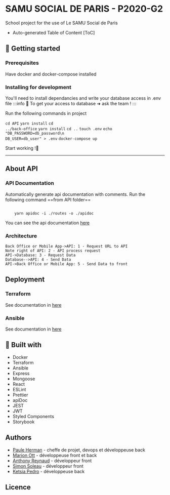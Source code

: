 # SAMU SOCIAL DE PARIS - P2020-G2

School project for the use of Le SAMU Social de Paris

-   Auto-generated Table of Content
    [ToC]

## :rocket: Getting started

### Prerequisites

Have docker and docker-compose installed

### Installing for development

You'll need to install dependancies and write your database access in .env file
:::info
:pushpin: To get your access to database ➜ ask the team !
:::

Run the following commands in project

<code>cd API</code>
<code>yarn install</code>
<code>cd ../back-office</code>
<code>yarn install</code>
<code>cd ..</code>
<code>touch .env</code>
<code>echo "DB_PASSWORD=db_password\n DB_USER=db_user" > .env</code>
<code>docker-compose up</code>

Start working !:tada:

---

## About API

### API Documentation

Automatically generate api documentation with comments.
Run the following command ==from API folder==

<code>
	yarn apidoc -i ./routes -o ./apidoc
</code>

You can see the api documentation [here](http://35.180.253.143:9000/api/documentation/)

### Architecture

```sequence
Back Office or Mobile App->API: 1 - Request URL to API
Note right of API: 2 - API process request
API->Database: 3 - Request Data
Database-->API: 4 - Send Data
API->Back Office or Mobile App: 5 - Send Data to front
```

## Deployment

### Terraform

See documentation in [here](https://github.com/Paulehair/SSDP-G2/tree/DEV/terraform)

### Ansible

See documentation in [here](https://github.com/Paulehair/SSDP-G2/tree/DEV/ansible)

## :link: Built with

-   Docker
-   Terraform
-   Ansible
-   Express
-   Mongoose
-   React
-   ESLint
-   Prettier
-   apiDoc
-   JEST
-   JWT
-   Styled Components
-   Storybook

## Authors

-   [Paule Herman](https://github.com/Paulehair) - cheffe de projet, devops et développeuse back
-   [Marion Ott](https://github.com/marion-ott) - développeuse front et back
-   [Anthony Reynaud](https://github.com/ynohtn) - développeur front
-   [Simon Soleau](https://github.com/SoleauSimon) - développeur front
-   [Ketsia Pedro](https://github.com/faithpedro) - développeuse back

## Licence
